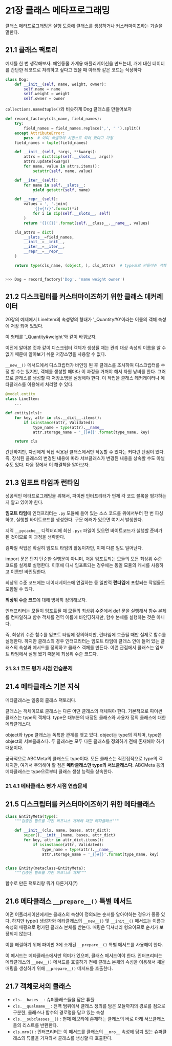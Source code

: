 # 21장 클래스 메타프로그래밍

클래스 메타프로그래밍은 실행 도중에 클래스를 생성하거나 커스터마이즈하는 기술을 말한다.

## 21.1 클래스 팩토리

예제를 한 번 생각해보자. 애완동물 가게용 애플리케이션을 만드는데, 개에 대한 데이터를 간단한 레코드로 처리하고 싶다고 했을 때 아래와 같은 코드는 식상하다

```python
class Dog:
    def __init__(self, name, weight, owner):
        self.name = name
        self.weight = weight
        self.owner = owner
```

`collections.namedtuple()`와 비슷하게 Dog 클래스를 만들어보자

```python
def record_factory(cls_name, field_names):
    try:
        field_names = field_names.replace(',', ' ').split()
    except AttributeError:
        pass  # 이미 식별자의 시퀀스로 되어 있다고 가정
    field_names = tuple(field_names)

    def __init__(self, *args, **kwargs):
        attrs = dict(zip(self.__slots__, args))
        attrs.update(kwargs)
        for name, value in attrs.items():
            setattr(self, name, value)

    def __iter__(self):
        for name in self.__slots__:
            yield getattr(self, name)

    def __repr__(self):
        values = ', '.join(
            '{}={!r}'.format(*i)
            for i in zip(self.__slots__, self)
        )
        return '{}({})'.format(self.__class__.__name__, values)

    cls_attrs = dict(
        __slots__=field_names,
        __init__=__init__,
        __iter__=__iter__,
        __repr__=__repr__
    )

    return type(cls_name, (object, ), cls_attrs)  # type으로 만들어진 객체는 클래스이다.


>>> Dog = record_factory('Dog', 'name weight owner')
```

## 21.2 디스크립터를 커스터마이즈하기 위한 클래스 데커레이터

20장의 예제에서 LineItem의 속성명의 형태가 '\_Quantity#0'이라는 이름의 객체 속성에 저장 되어 있었다.

이 형태를 '\_Quantity#weight'와 같이 바꿔보자.

이전에 알아본 것과 같이 디스크립터 객체가 생성될 때는 관리 대상 속성의 이름을 알 수 없기 때문에 알아보기 쉬운 저장소명을 사용할 수 없다.

`__new__()` 메서드에서 디스크립터가 바인딩 된 후 클래스를 조사하여 디스크립터를 수정 할 수는 있지만, 객체를 생성할 때마다 이 과정을 거쳐야 해서 자원 낭비를 한다.
그러므로 클래스를 생성할 때 저장소명을 설정해야 한다. 이 작업을 클래스 데커레이터나 메타클래스를 이용해서 처리할 수 있다.

```python
@model.entity
class LineItem:
    ...
```

```python
def entity(cls):
    for key, attr in cls.__dict__.items():
        if isinstance(attr, Validated):
            type_name = type(attr).__name__
            attr.storage_name = '_{}#{}'.format(type_name, key)

    return cls
```

간단하지만, 자신에게 직접 적용된 클래스에서만 작동할 수 있다는 커다란 단점이 있다. 즉, 장식된 클래스의 변경된 내용에 따라 서브클래스가 변경된 내용을 상속할 수도 아닐 수도 있다. 다음 장에서 이 해결책을 알아보자.

## 21.3 임포트 타임과 런타임

성공적인 메타프로그래밍을 위해서, 파이썬 인터프리터가 언제 각 코드 블록을 평가하는지 알고 있어야 한다.

**임포트 타임**에 인터프리터는 `.py` 모듈에 들어 있는 소스 코드를 위에서부터 한 번 파싱하고, 실행할 바이트코드를 생성한다. 구문 에러가 있으면 여기서 발생한다.

지역 `__pycache__` 디렉터리에 최신 `.pyc` 파일이 있으면 바이트코드가 실행할 준비가 된 것이므로 이 과정을 생략한다.

컴파일 작업은 확실히 임포트 타임의 활동이자만, 이때 다른 일도 일어난다.

import 문은 단지 단순한 실행문이 아니며, 처음 임포트되는 모듈의 모든 최상위 수준 코드를 실제로 실행한다. 이후에 다시 임포트되는 경우에는 동일 모듈의 캐시를 사용하고 이름만 바인딩한다.

최상위 수준 코드에는 데이터베이스에 연결하는 등 일반적 **런타임**에 포함되는 작업들도 포함될 수 있다.

**최상위 수준 코드**에 대해 명확히 정의해보자.

인터프리터는 모듈이 임포트될 때 모듈의 최상위 수준에서 def 문을 실행해서 함수 본체를 컴파일하고 함수 객체를 전역 이름에 바인딩하지만, 함수 본체를 실행하는 것은 아니다.

즉, 최상위 수준 함수를 임포트 타임에 정의하지만, 런타임에 호출될 때만 실제로 함수를 실행한다.
하지만 클래스의 경우 인터프리터는 임포트 타임에 클래스 안에 들어 있는 클래스의 속성과 메서드를 정의하고 클래스 객체를 만든다. 이런 관점에서 클래스는 임포트 타임에서 실행 됐기 때문에 최상위 수준 코드다.

### 21.3.1 코드 평가 시점 연습문제

## 21.4 메타클래스 기본 지식

메타클래스는 일종의 클래스 팩토리다.

클래스는 객체이므로 클래스는 다른 어떤 클래스의 객체여야 한다.
기본적으로 파이썬 클래스는 type의 객체다. type은 대부분의 내장된 클래스와 사용자 정의 클래스에 대한 메타클래스다.

object와 type 클래스는 독특한 관계를 맺고 있다.
object는 type의 객체며, type은 object의 서브클래스다. 두 클래스는 모두 다른 클래스를 정의하기 전에 존재해야 하기 때문이다.

궁극적으로 ABCMeta의 클래스도 type이다. 모든 클래스는 직간접적으로 type의 객체지만, 여기서 주의해야 할 점은 **메타클래스만 type의 서브클래스다.** ABCMeta 등의 메타클래스는 type으로부터 클래스 생성 능력을 상속한다.

### 21.4.1 메타클래스 평가 시점 연습문제

## 21.5 디스크립터를 커스터마이즈하기 위한 메타클래스

```python
class EntityMeta(type):
    """검증된 필드를 가진 비즈니스 개체에 대한 메타클래스"""

    def __init__(cls, name, bases, attr_dict):
        super().__init__(name, bases, attr_dict)
        for key, attr in attr_dict.items():
            if isinstance(attr, Validated):
                type_name = type(attr).__name__
                attr.storage_name = '_{}#{}'.format(type_name, key)


class Entity(metaclass=EntityMeta):
    """검증된 필드를 가진 비즈니스 개체"""
```

함수로 만든 팩토리랑 뭐가 다른거지(?)

## 21.6 메타클래스 `__prepare__()` 특별 메서드

어떤 어플리케이션에서는 클래스의 속성이 정의되는 순서를 알아야하는 경우가 종종 있다. 하지만 type() 생성자와 메타클래스의 `__new__()` 및 `__init__()` 메서드는 이름과 속성의 매핑으로 평가된 클래스 본체를 받는다. 매핑은 딕셔너리 형으이므로 순서가 보장되지 않는다.

이를 해결하기 위해 파이썬 3에 소개된 `__prepare__()` 특별 메서드를 사용해야 한다.

이 메서드는 메타클래스에서만 의미가 있으며, 클래스 메서드여야 한다. 인터프리터는 메타클래스의 `__new__()` 메서드를 호출하기 전에 클래스 본체의 속성을 이용해서 채울 매핑을 생성하기 위해 `__prepare__()` 메서드를 호출한다.

## 21.7 객체로서의 클래스

- `cls.__bases__` : 슈퍼클래스들을 담은 튜플
- `cls.__qualname__` : 전역 범위에서 클래스 정의를 담은 모듈까지의 경로를 점으로 구분한, 클래스나 함수의 경로명을 담고 있는 속성
- `cls.__subclasses__()` : 현재 메모리에 존재하는 클래스의 바로 아래 서브클래스들의 리스트를 반환한다.
- `cls.mro()` : 인터프리터는 이 메서드를 클래스의 `__mro__` 속성에 담겨 있는 슈퍼클래스의 튜플을 가져와서 클래스를 생성할 때 호출한다.
